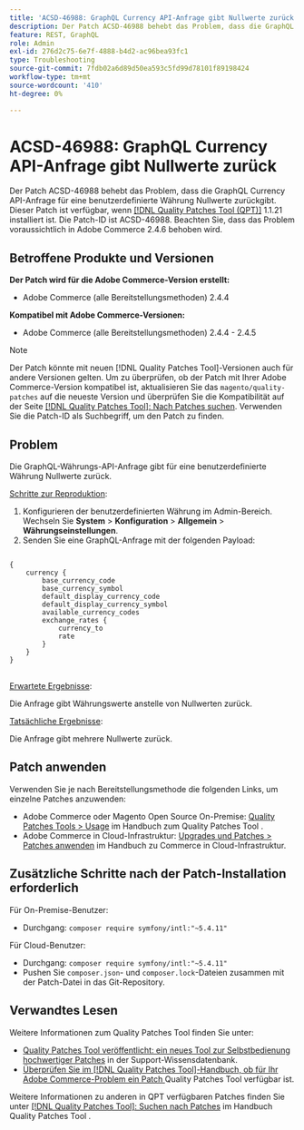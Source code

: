 ```yaml
---
title: 'ACSD-46988: GraphQL Currency API-Anfrage gibt Nullwerte zurück'
description: Der Patch ACSD-46988 behebt das Problem, dass die GraphQL Currency API-Anfrage für eine benutzerdefinierte Währung Nullwerte zurückgibt. Dieser Patch ist verfügbar, wenn das [Quality Patches Tool (QPT)](https://experienceleague.adobe.com/en/docs/commerce-operations/tools/quality-patches-tool/quality-patches-tool-to-self-serve-quality-patches) 1.1.21 installiert ist. Die Patch-ID ist ACSD-46988. Beachten Sie, dass das Problem voraussichtlich in Adobe Commerce 2.4.6 behoben wird.
feature: REST, GraphQL
role: Admin
exl-id: 276d2c75-6e7f-4888-b4d2-ac96bea93fc1
type: Troubleshooting
source-git-commit: 7fdb02a6d89d50ea593c5fd99d78101f89198424
workflow-type: tm+mt
source-wordcount: '410'
ht-degree: 0%

---
```


# ACSD-46988: GraphQL Currency API-Anfrage gibt Nullwerte zurück

Der Patch ACSD-46988 behebt das Problem, dass die GraphQL Currency API-Anfrage für eine benutzerdefinierte Währung Nullwerte zurückgibt. Dieser Patch ist verfügbar, wenn [[!DNL Quality Patches Tool (QPT)]](https://experienceleague.adobe.com/en/docs/commerce-operations/tools/quality-patches-tool/quality-patches-tool-to-self-serve-quality-patches) 1.1.21 installiert ist. Die Patch-ID ist ACSD-46988. Beachten Sie, dass das Problem voraussichtlich in Adobe Commerce 2.4.6 behoben wird.

## Betroffene Produkte und Versionen

**Der Patch wird für die Adobe Commerce-Version erstellt:**

* Adobe Commerce (alle Bereitstellungsmethoden) 2.4.4

**Kompatibel mit Adobe Commerce-Versionen:**

* Adobe Commerce (alle Bereitstellungsmethoden) 2.4.4 - 2.4.5

>[!NOTE]
>
>Der Patch könnte mit neuen [!DNL Quality Patches Tool]-Versionen auch für andere Versionen gelten. Um zu überprüfen, ob der Patch mit Ihrer Adobe Commerce-Version kompatibel ist, aktualisieren Sie das `magento/quality-patches` auf die neueste Version und überprüfen Sie die Kompatibilität auf der Seite [[!DNL Quality Patches Tool]: Nach Patches suchen](https://experienceleague.adobe.com/tools/commerce-quality-patches/index.html). Verwenden Sie die Patch-ID als Suchbegriff, um den Patch zu finden.

## Problem

Die GraphQL-Währungs-API-Anfrage gibt für eine benutzerdefinierte Währung Nullwerte zurück.

<u>Schritte zur Reproduktion</u>:

1. Konfigurieren der benutzerdefinierten Währung im Admin-Bereich. Wechseln Sie **System** > **Konfiguration** > **Allgemein** > **Währungseinstellungen**.
1. Senden Sie eine GraphQL-Anfrage mit der folgenden Payload:

<pre>
<code class="language-graphql">
&lbrace;
    currency &lbrace;
        base_currency_code
        base_currency_symbol
        default_display_currency_code
        default_display_currency_symbol
        available_currency_codes
        exchange_rates &lbrace;
            currency_to
            rate
        &rbrace;
    &rbrace;
&rbrace;
</code>
</pre>

<u>Erwartete Ergebnisse</u>:

Die Anfrage gibt Währungswerte anstelle von Nullwerten zurück.

<u>Tatsächliche Ergebnisse</u>:

Die Anfrage gibt mehrere Nullwerte zurück.

## Patch anwenden

Verwenden Sie je nach Bereitstellungsmethode die folgenden Links, um einzelne Patches anzuwenden:

* Adobe Commerce oder Magento Open Source On-Premise: [Quality Patches Tools > Usage](/help/tools/quality-patches-tool/usage.md) im Handbuch zum Quality Patches Tool .
* Adobe Commerce in Cloud-Infrastruktur: [Upgrades und Patches > Patches anwenden](https://experienceleague.adobe.com/docs/commerce-cloud-service/user-guide/develop/upgrade/apply-patches.html) im Handbuch zu Commerce in Cloud-Infrastruktur.

## Zusätzliche Schritte nach der Patch-Installation erforderlich

Für On-Premise-Benutzer:

* Durchgang: `composer require symfony/intl:"~5.4.11"`

Für Cloud-Benutzer:

* Durchgang: `composer require symfony/intl:"~5.4.11"`
* Pushen Sie `composer.json`- und `composer.lock`-Dateien zusammen mit der Patch-Datei in das Git-Repository.

## Verwandtes Lesen

Weitere Informationen zum Quality Patches Tool finden Sie unter:

* [Quality Patches Tool veröffentlicht: ein neues Tool zur Selbstbedienung hochwertiger Patches](https://experienceleague.adobe.com/en/docs/commerce-operations/tools/quality-patches-tool/quality-patches-tool-to-self-serve-quality-patches) in der Support-Wissensdatenbank.
* [Überprüfen Sie im [!DNL Quality Patches Tool]-Handbuch, ob für Ihr Adobe Commerce-Problem ein Patch ](/help/tools/quality-patches-tool/patches-available-in-qpt/check-patch-for-magento-issue-with-magento-quality-patches.md) Quality Patches Tool verfügbar ist.

Weitere Informationen zu anderen in QPT verfügbaren Patches finden Sie unter [[!DNL Quality Patches Tool]: Suchen nach Patches](https://experienceleague.adobe.com/tools/commerce-quality-patches/index.html) im Handbuch Quality Patches Tool .
